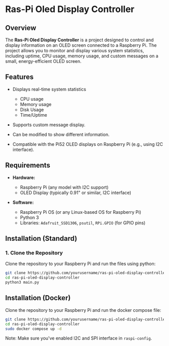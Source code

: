 # Ras-Pi Oled Display Controller

## Overview
The **Ras-Pi Oled Display Controller** is a project designed to control and display information on an OLED screen connected to a Raspberry Pi. The project allows you to monitor and display various system statistics, including uptime, CPU usage, memory usage, and custom messages on a small, energy-efficient OLED screen.

## Features
- Displays real-time system statistics
    - CPU usage
    - Memory usage 
    - Disk Usage
    - Time/Uptime

- Supports custom message display.
- Can be modified to show different information.
- Compatible with the Pi52 OLED displays on Raspberry Pi (e.g., using I2C interface).

## Requirements
- **Hardware:**
  - Raspberry Pi (any model with I2C support)
  - OLED Display (typically 0.91" or similar, I2C interface)

- **Software:**
  - Raspberry Pi OS (or any Linux-based OS for Raspberry Pi)
  - Python 3
  - Libraries: `Adafruit_SSD1306`, `psutil`, `RPi.GPIO` (for GPIO pins)

## Installation (Standard)

### 1. Clone the Repository
Clone the repository to your Raspberry Pi and run the files using python:

```bash
git clone https://github.com/yourusername/ras-pi-oled-display-controller.git
cd ras-pi-oled-display-controller
python3 main.py
```

## Installation (Docker)
Clone the repository to your Raspberry Pi and run the docker compose file:
```bash
git clone https://github.com/yourusername/ras-pi-oled-display-controller.git
cd ras-pi-oled-display-controller
sudo docker compose up -d
```

Note: Make sure you've enabled I2C and SPI interface in `raspi-config`.
